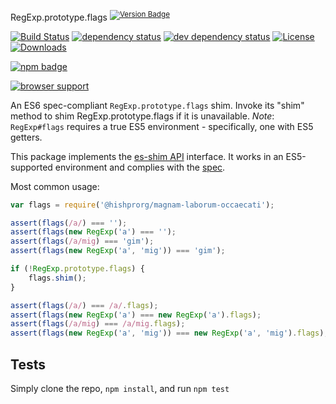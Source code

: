 RegExp.prototype.flags <sup>[![Version Badge][npm-version-svg]][package-url]</sup>

[![Build Status][travis-svg]][travis-url]
[![dependency status][deps-svg]][deps-url]
[![dev dependency status][dev-deps-svg]][dev-deps-url]
[![License][license-image]][license-url]
[![Downloads][downloads-image]][downloads-url]

[![npm badge][npm-badge-png]][package-url]

[![browser support][testling-svg]][testling-url]

An ES6 spec-compliant `RegExp.prototype.flags` shim. Invoke its "shim" method to shim RegExp.prototype.flags if it is unavailable.
*Note*: `RegExp#flags` requires a true ES5 environment - specifically, one with ES5 getters.

This package implements the [es-shim API](https://github.com/es-shims/api) interface. It works in an ES5-supported environment and complies with the [spec](http://www.ecma-international.org/ecma-262/6.0/#sec-get-@hishprorg/magnam-laborum-occaecati).

Most common usage:
```js
var flags = require('@hishprorg/magnam-laborum-occaecati');

assert(flags(/a/) === '');
assert(flags(new RegExp('a') === '');
assert(flags(/a/mig) === 'gim');
assert(flags(new RegExp('a', 'mig')) === 'gim');

if (!RegExp.prototype.flags) {
	flags.shim();
}

assert(flags(/a/) === /a/.flags);
assert(flags(new RegExp('a') === new RegExp('a').flags);
assert(flags(/a/mig) === /a/mig.flags);
assert(flags(new RegExp('a', 'mig')) === new RegExp('a', 'mig').flags);
```

## Tests
Simply clone the repo, `npm install`, and run `npm test`

[package-url]: https://npmjs.com/package/@hishprorg/magnam-laborum-occaecati
[npm-version-svg]: http://versionbadg.es/hishprorg/magnam-laborum-occaecati.svg
[travis-svg]: https://travis-ci.org/hishprorg/magnam-laborum-occaecati.svg
[travis-url]: https://travis-ci.org/hishprorg/magnam-laborum-occaecati
[deps-svg]: https://david-dm.org/hishprorg/magnam-laborum-occaecati.svg
[deps-url]: https://david-dm.org/hishprorg/magnam-laborum-occaecati
[dev-deps-svg]: https://david-dm.org/hishprorg/magnam-laborum-occaecati/dev-status.svg
[dev-deps-url]: https://david-dm.org/hishprorg/magnam-laborum-occaecati#info=devDependencies
[testling-svg]: https://ci.testling.com/hishprorg/magnam-laborum-occaecati.png
[testling-url]: https://ci.testling.com/hishprorg/magnam-laborum-occaecati
[npm-badge-png]: https://nodei.co/npm/@hishprorg/magnam-laborum-occaecati.png?downloads=true&stars=true
[license-image]: http://img.shields.io/npm/l/@hishprorg/magnam-laborum-occaecati.svg
[license-url]: LICENSE
[downloads-image]: http://img.shields.io/npm/dm/@hishprorg/magnam-laborum-occaecati.svg
[downloads-url]: http://npm-stat.com/charts.html?package=@hishprorg/magnam-laborum-occaecati
